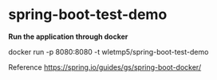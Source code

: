 # spring-boot-test-demo
<b>Run the application through docker</b> <p>
docker run -p 8080:8080 -t wletmp5/spring-boot-test-demo <p>
Reference <a href="https://spring.io/guides/gs/spring-boot-docker/">https://spring.io/guides/gs/spring-boot-docker/</a>
